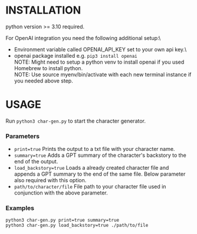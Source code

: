 # INSTALLATION
python version >= 3.10 required.

For OpenAI integration you need the following additional setup:\
- Environment variable called OPENAI_API_KEY set to your own api key.\
- openai package installed e.g. `pip3 install openai`\
NOTE: Might need to setup a python venv to install openai if you used Homebrew to install python.\
NOTE: Use source myenv/bin/activate with each new terminal instance if you needed above step.

# USAGE
Run `python3 char-gen.py` to start the character generator.

### Parameters
- `print=true` Prints the output to a txt file with your character name.
- `summary=true` Adds a GPT summary of the character's backstory to the end of the output.
- `load_backstory=true` Loads a already created character file and appends a GPT summary to the end of the same file. Below parameter also required with this option.
- `path/to/character/file` File path to your character file used in conjunction with the above parameter.

### Examples
```
python3 char-gen.py print=true summary=true
python3 char-gen.py load_backstory=true ./path/to/file
```